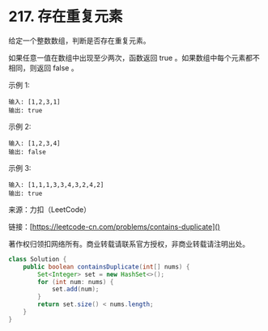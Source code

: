 # 217. 存在重复元素
给定一个整数数组，判断是否存在重复元素。

如果任意一值在数组中出现至少两次，函数返回 true 。如果数组中每个元素都不相同，则返回 false 。

示例 1:

```
输入: [1,2,3,1]
输出: true
```
示例 2:

```
输入: [1,2,3,4]
输出: false
```
示例 3:

```
输入: [1,1,1,3,3,4,3,2,4,2]
输出: true
```
来源：力扣（LeetCode）

链接：[https://leetcode-cn.com/problems/contains-duplicate]()

著作权归领扣网络所有。商业转载请联系官方授权，非商业转载请注明出处。

```java
class Solution {
    public boolean containsDuplicate(int[] nums) {
        Set<Integer> set = new HashSet<>();
        for (int num: nums) {
            set.add(num);
        } 
        return set.size() < nums.length;
    }
}
```